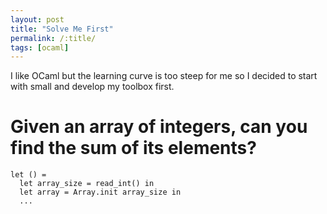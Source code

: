 ```yaml
---
layout: post
title: "Solve Me First"
permalink: /:title/
tags: [ocaml]
---
```


I like OCaml but the learning curve is too steep for me so I decided to start
with small and develop my toolbox first.


# Given an array of integers, can you find the sum of its elements?

    let () =
      let array_size = read_int() in
      let array = Array.init array_size in
      ...

